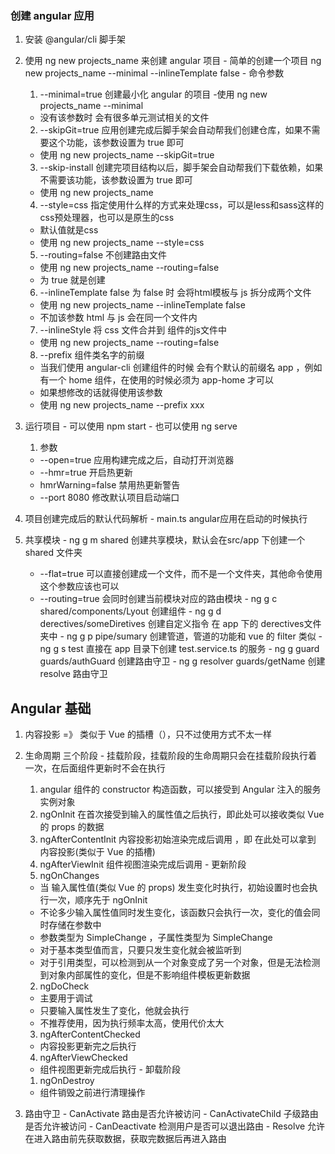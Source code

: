 ### 创建 angular 应用 
  1. 安装 @angular/cli 脚手架
  2. 使用 ng new projects_name 来创建 angular 项目
    - 简单的创建一个项目 ng new projects_name --minimal --inlineTemplate false
    - 命令参数
      1. --minimal=true 创建最小化 angular 的项目
        -使用 ng new projects_name --minimal
        - 没有该参数时 会有很多单元测试相关的文件
      2. --skipGit=true 应用创建完成后脚手架会自动帮我们创建仓库，如果不需要这个功能，该参数设置为 true 即可
        - 使用 ng new projects_name --skipGit=true
      3. --skip-install 创建完项目结构以后，脚手架会自动帮我们下载依赖，如果不需要该功能，该参数设置为 true 即可
        - 使用 ng new projects_name
      4. --style=css  指定使用什么样的方式来处理css，可以是less和sass这样的css预处理器，也可以是原生的css
        - 默认值就是css
        - 使用 ng new projects_name --style=css 
      5. --routing=false 不创建路由文件
        - 使用 ng new projects_name --routing=false
        - 为 true 就是创建
      6. --inlineTemplate false  为 false 时 会将html模板与 js 拆分成两个文件
        - 使用 ng new projects_name --inlineTemplate false
        - 不加该参数 html 与 js 会在同一个文件内 
      7. --inlineStyle 将 css 文件合并到 组件的js文件中 
        - 使用 ng new projects_name --routing=false
      8. --prefix 组件类名字的前缀
        - 当我们使用 angular-cli 创建组件的时候 会有个默认的前缀名 app ，例如有一个 home 组件，在使用的时候必须为 app-home 才可以
        - 如果想修改的话就得使用该参数
        - 使用 ng new projects_name --prefix xxx
  3. 运行项目
    - 可以使用 npm start
    - 也可以使用 ng serve
      1. 参数
        - --open=true 应用构建完成之后，自动打开浏览器
        - --hmr=true 开启热更新
        - hmrWarning=false 禁用热更新警告
        - --port 8080 修改默认项目启动端口

  4. 项目创建完成后的默认代码解析
    - main.ts angular应用在启动的时候执行

  5. 共享模块
    - ng g m shared 创建共享模块，默认会在src/app 下创建一个 shared 文件夹
      - --flat=true 可以直接创建成一个文件，而不是一个文件夹，其他命令使用这个参数应该也可以
      - --routing=true 会同时创建当前模块对应的路由模块
    - ng g c shared/components/Lyout 创建组件
    - ng g d derectives/someDiretives 创建自定义指令 在 app 下的 derectives文件夹中
    - ng g p pipe/sumary 创建管道，管道的功能和 vue 的 filter 类似
    - ng g s test 直接在 app 目录下创建 test.service.ts 的服务
    - ng g guard guards/authGuard 创建路由守卫
    - ng g resolver guards/getName 创建 resolve 路由守卫
   
## Angular 基础
  1. 内容投影 =》 类似于 Vue 的插槽（<slot></slot>），只不过使用方式不太一样
  2. 生命周期 三个阶段
    - 挂载阶段，挂载阶段的生命周期只会在挂载阶段执行着一次，在后面组件更新时不会在执行
      1. angular 组件的 constructor 构造函数，可以接受到 Angular 注入的服务实例对象
      2. ngOnInit 在首次接受到输入的属性值之后执行，即此处可以接收类似 Vue 的 props 的数据
      3. ngAfterContentInit 内容投影初始渲染完成后调用 ，即 在此处可以拿到 内容投影(类似于 Vue 的插槽)
      4. ngAfterViewInit 组件视图渲染完成后调用 
    - 更新阶段
      1. ngOnChanges 
        - 当 输入属性值(类似 Vue 的 props) 发生变化时执行，初始设置时也会执行一次，顺序先于 ngOnInit
        - 不论多少输入属性值同时发生变化，该函数只会执行一次，变化的值会同时存储在参数中
        - 参数类型为 SimpleChange ，子属性类型为 SimpleChange
        - 对于基本类型值而言，只要只发生变化就会被监听到
        - 对于引用类型，可以检测到从一个对象变成了另一个对象，但是无法检测到对象内部属性的变化，但是不影响组件模板更新数据
      2. ngDoCheck
        - 主要用于调试
        - 只要输入属性发生了变化，他就会执行
        - 不推荐使用，因为执行频率太高，使用代价太大
      3. ngAfterContentChecked 
        - 内容投影更新完之后执行
      4. ngAfterViewChecked 
        - 组件视图更新完成后执行
    - 卸载阶段
      1. ngOnDestroy
        - 组件销毁之前进行清理操作
  
  3. 路由守卫
    - CanActivate 路由是否允许被访问
    - CanActivateChild 子级路由是否允许被访问
    - CanDeactivate 检测用户是否可以退出路由
    - Resolve 允许在进入路由前先获取数据，获取完数据后再进入路由



  
